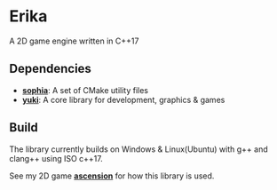 # Erika
A 2D game engine written in C++17

## Dependencies
- [**sophia**](../sophia): A set of CMake utility files
- [**yuki**](../yuki): A core library for development, graphics & games

## Build
The library currently builds on Windows & Linux(Ubuntu) with g++ and clang++ using ISO c++17.

See my 2D game [**ascension**](https://github.com/r-ggraham/ascension) for how this library is used.
